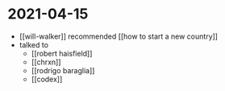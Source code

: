 # 2021-04-15

- [[will-walker]] recommended [[how to start a new country]]
- talked to
  - [[robert haisfield]]
  - [[chrxn]]
  - [[rodrigo baraglia]]
  - [[codex]]
